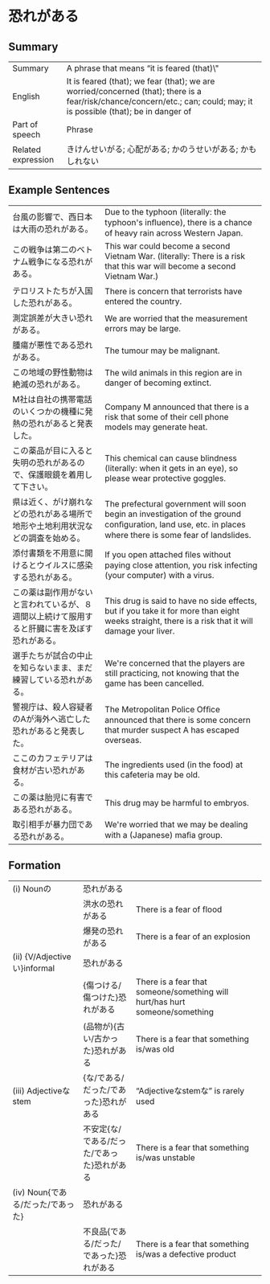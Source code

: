 # 恐れがある

## Summary

<table><tr>   <td>Summary</td>   <td>A phrase that means “it is feared (that)\"</td></tr><tr>   <td>English</td>   <td>It is feared (that); we fear (that); we are worried/concerned (that); there is a fear/risk/chance/concern/etc.; can; could; may; it is possible (that); be in danger of</td></tr><tr>   <td>Part of speech</td>   <td>Phrase</td></tr><tr>   <td>Related expression</td>   <td>きけんせいがる; 心配がある; かのうせいがある; かもしれない</td></tr></table>

## Example Sentences

<table><tr>   <td>台風の影響で、西日本は大雨の恐れがある。</td>   <td>Due to the typhoon (literally: the typhoon's inﬂuence), there is a chance of heavy rain across Western Japan.</td></tr><tr>   <td>この戦争は第二のベトナム戦争になる恐れがある。</td>   <td>This war could become a second Vietnam War. (literally: There is a risk that this war will become a second Vietnam War.)</td></tr><tr>   <td>テロリストたちが入国した恐れがある。</td>   <td>There is concern that terrorists have entered the country.</td></tr><tr>   <td>測定誤差が大きい恐れがある。</td>   <td>We are worried that the measurement errors may be large.</td></tr><tr>   <td>腫瘍が悪性である恐れがある。</td>   <td>The tumour may be malignant.</td></tr><tr>   <td>この地域の野性動物は絶滅の恐れがある。</td>   <td>The wild animals in this region are in danger of becoming extinct.</td></tr><tr>   <td>M社は自社の携帯電話のいくつかの機種に発熱の恐れがあると発表した。</td>   <td>Company M announced that there is a risk that some of their cell phone models may generate heat.</td></tr><tr>   <td>この薬品が目に入ると失明の恐れがあるので、保護眼鏡を着用して下さい。</td>   <td>This chemical can cause blindness (literally: when it gets in an eye), so please wear protective goggles.</td></tr><tr>   <td>県は近く、がけ崩れなどの恐れがある場所で地形や土地利用状況などの調査を始める。</td>   <td>The prefectural government will soon begin an investigation of the ground conﬁguration, land use, etc. in places where there is some fear of landslides.</td></tr><tr>   <td>添付書類を不用意に開けるとウイルスに感染する恐れがある。</td>   <td>If you open attached ﬁles without paying close attention, you risk infecting (your computer) with a virus.</td></tr><tr>   <td>この薬は副作用がないと言われているが、８週間以上続けて服用すると肝臓に害を及ぼす恐れがある。</td>   <td>This drug is said to have no side effects, but if you take it for more than eight weeks straight, there is a risk that it will damage your liver.</td></tr><tr>   <td>選手たちが試合の中止を知らないまま、まだ練習している恐れがある。</td>   <td>We're concerned that the players are still practicing, not knowing that the game has been cancelled.</td></tr><tr>   <td>警視庁は、殺人容疑者のAが海外へ逃亡した恐れがあると発表した。</td>   <td>The Metropolitan Police Ofﬁce announced that there is some concern that murder suspect A has escaped overseas.</td></tr><tr>   <td>ここのカフェテリアは食材が古い恐れがある。</td>   <td>The ingredients used (in the food) at this cafeteria may be old.</td></tr><tr>   <td>この薬は胎児に有害である恐れがある。</td>   <td>This drug may be harmful to embryos.</td></tr><tr>   <td>取引相手が暴力団である恐れがある。</td>   <td>We're worried that we may be dealing with a (Japanese) maﬁa group.</td></tr></table>

## Formation

<table class="table"><tbody><tr class="tr head"><td class="td"><span class="numbers">(i)</span> <span class="bold">Nounの</span></td><td class="td"><span class="concept">恐れがある</span></td><td class="td"></td></tr><tr class="tr"><td class="td"></td><td class="td"><span>洪水の</span><span class="concept">恐れがある</span></td><td class="td"><span>There is a fear of flood</span></td></tr><tr class="tr"><td class="td"></td><td class="td"><span>爆発の</span><span class="concept">恐れがある</span></td><td class="td"><span>There is a fear of an explosion</span></td></tr><tr class="tr head"><td class="td"><span class="numbers">(ii)</span> <span class="bold">{V/Adjectiveい}informal</span></td><td class="td"><span class="concept">恐れがある</span></td><td class="td"></td></tr><tr class="tr"><td class="td"></td><td class="td"><span>{傷つける/傷つけた}</span><span class="concept">恐れがある</span></td><td class="td"><span>There is a fear that someone/something will hurt/has hurt someone/something</span></td></tr><tr class="tr"><td class="td"></td><td class="td"><span>(品物が){古い/古かった}</span><span class="concept">恐れがある</span></td><td class="td"><span>There is a fear that something is/was old</span></td></tr><tr class="tr head"><td class="td"><span class="numbers">(iii)</span> <span class="bold">Adjectiveなstem</span></td><td class="td"><span>{な/である/だった/であった}</span><span class="concept">恐れがある</span></td><td class="td"><span>“Adjectiveなstemな” is rarely used</span></td></tr><tr class="tr"><td class="td"></td><td class="td"><span>不安定{な/である/だった/であった}</span><span class="concept">恐れがある</span></td><td class="td"><span>There is a fear that something is/was unstable</span></td></tr><tr class="tr head"><td class="td"><span class="numbers">(iv)</span> <span class="bold">Noun{である/だった/であった}</span></td><td class="td"><span class="concept">恐れがある</span></td><td class="td"></td></tr><tr class="tr"><td class="td"></td><td class="td"><span>不良品{である/だった/であった}</span><span class="concept">恐れがある</span></td><td class="td"><span>There is a fear that something is/was a defective product</span></td></tr></tbody></table>

